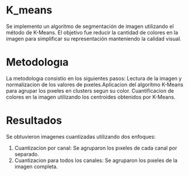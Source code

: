 # K_means
Se implemento un algoritmo de segmentación de imagen utilizando el método de K-Means. El objetivo fue reducir la cantidad de colores en la imagen para simplificar su representación manteniendo la calidad visual.

# Metodologıa

La metodologıa consistio en los siguientes pasos:
Lectura de la imagen y normalizacion de los valores de pıxeles.Aplicacion del algoritmo K-Means para agrupar los pıxeles en clusters
segun su color. Cuantificacion de colores en la imagen utilizando los centroides obtenidos por K-Means.

# Resultados
Se obtuvieron imagenes cuantizadas utilizando dos enfoques:
1. Cuantizacion por canal: Se agruparon los pıxeles de cada canal por separado.
2. Cuantizacion para todos los canales: Se agruparon los pıxeles de la imagen completa.
